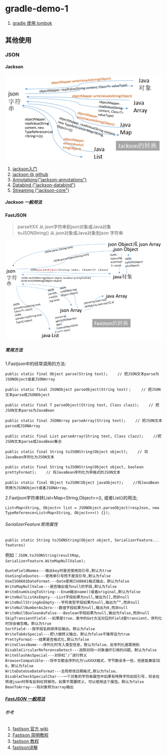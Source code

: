 # gradle-demo-1


1. [gradle 使用 lombok](https://cloud.tencent.com/developer/article/1480194) 

## 其他使用

### JSON
#### Jackson

![](jackson.png)

1. [jackson入门](https://blog.csdn.net/u011054333/article/details/80504154)
1. [jackson @ github](https://github.com/FasterXML/jackson-databind)
1. [Annotations("jackson-annotations") ](https://github.com/FasterXML/jackson-annotations)
1. [Databind ("jackson-databind") ](https://github.com/FasterXML/jackson-databind)
1. [Streaming ("jackson-core")](http://www.cowtowncoder.com/blog/archives/2009/01/entry_132.html)


##### Jackson 一般用法

#### FastJSON
> parseXXX 从 json字符串到json对象或Java对象  
> toJSONString() 从 json对象或Java对象到json 字符串

![](fastjson.png)

##### 常用方法

1.Fastjson中的经常调用的方法:

``` 
public static final Object parse(String text); 　　// 把JSON文本parse为JSONObject或者JSONArray 

public static final JSONObject parseObject(String text)；　　 // 把JSON文本parse成JSONObject 

public static final T parseObject(String text, Class clazz); 　　// 把JSON文本parse为JavaBean 

public static final JSONArray parseArray(String text); 　　// 把JSON文本parse成JSONArray 

public static final List parseArray(String text, Class clazz); 　　//把JSON文本parse成JavaBean集合 

public static final String toJSONString(Object object); 　　// 将JavaBean序列化为JSON文本 

public static final String toJSONString(Object object, boolean prettyFormat); 　　// 将JavaBean序列化为带格式的JSON文本 

public static final Object toJSON(Object javaObject); 　　//将JavaBean转换为JSONObject或者JSONArray。
```

2.Fastjson字符串转List<Map<String,Object>>(), 或者List<String>()的用法;

```
List<Map<String, Object>> list = JSONObject.parseObject(respJson, new TypeReference<List<Map<String, Object>>>() {});
```

###### SerializerFeature常用属性
```
public static String toJSONString(Object object, SerializerFeature... features)
```

例如：`JSON.toJSONString(resultMap, SerializerFeature.WiteMapNullValue);`


```
QuoteFieldNames---输出key时是否使用双引号,默认为true
UseSingleQuotes---使用单引号而不是双引号,默认为false
UseISO8601DateFormat---Date使用ISO8601格式输出，默认为false
WriteMapNullValue---是否输出值为null的字段,默认为false
WriteEnumUsingToString---Enum输出name()或者original,默认为false
WriteNullListAsEmpty---List字段如果为null,输出为[],而非null
WriteNullStringAsEmpty---字符类型字段如果为null,输出为”“,而非null
WriteNullNumberAsZero---数值字段如果为null,输出为0,而非null
WriteNullBooleanAsFalse---Boolean字段如果为null,输出为false,而非null
SkipTransientField---如果是true，类中的Get方法对应的Field是transient，序列化时将会被忽略。默认为true
SortField---按字段名称排序后输出。默认为false
WriteTabAsSpecial---把\t做转义输出，默认为false不推荐设为true
PrettyFormat---结果是否格式化,默认为false
WriteClassName---序列化时写入类型信息，默认为false。反序列化是需用到
DisableCircularReferenceDetect---消除对同一对象循环引用的问题，默认为false
WriteSlashAsSpecial---对斜杠’/’进行转义
BrowserCompatible---将中文都会序列化为\uXXXX格式，字节数会多一些，但是能兼容IE 6，默认为false
WriteDateUseDateFormat---全局修改日期格式,默认为false。
DisableCheckSpecialChar---一个对象的字符串属性中如果有特殊字符如双引号，将会在转成json时带有反斜杠转移符。如果不需要转义，可以使用这个属性。默认为false
BeanToArray---将对象转为array输出	
```

##### [FastJSON 一般用法](fastjson.md)


###### 参考
1. [fastjson 官方 wiki](https://github.com/alibaba/fastjson/wiki)
1. [Fastjson 简明教程](https://www.runoob.com/w3cnote/fastjson-intro.html)
1. [fastjson 教程](https://www.w3cschool.cn/fastjson/)    
1. [fastjson详解](https://www.jianshu.com/p/eaeaa5dce258)
